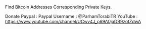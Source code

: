 Find Bitcoin Addresses Corresponding Private Keys.

Donate Paypal : Paypal Username : @ParhamTorabiTR
YouTube : https://www.youtube.com/channel/UCwv4J_p69A0jaDB9zotZdwA
